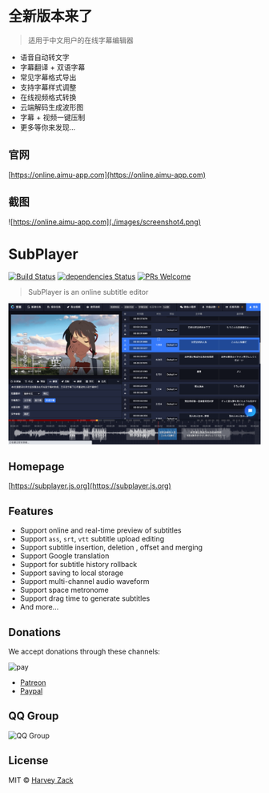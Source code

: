 # 全新版本来了

> 适用于中文用户的在线字幕编辑器

-   语音自动转文字
-   字幕翻译 + 双语字幕
-   常见字幕格式导出
-   支持字幕样式调整
-   在线视频格式转换
-   云端解码生成波形图
-   字幕 + 视频一键压制
-   更多等你来发现...

## 官网

[https://online.aimu-app.com](https://online.aimu-app.com)

## 截图

![https://online.aimu-app.com](./images/screenshot4.png)

# SubPlayer

[![Build Status](https://www.travis-ci.org/zhw2590582/SubPlayer.svg?branch=master)](https://www.travis-ci.org/zhw2590582/SubPlayer)
[![dependencies Status](https://david-dm.org/zhw2590582/subplayer/status.svg)](https://david-dm.org/zhw2590582/subplayer)
[![PRs Welcome](https://img.shields.io/badge/PRs-welcome-brightgreen.svg)](http://makeapullrequest.com)

> SubPlayer is an online subtitle editor

![Screenshot](./images/screenshot2.png)

## Homepage

[https://subplayer.js.org](https://subplayer.js.org)

## Features

-   Support online and real-time preview of subtitles
-   Support `ass`, `srt`, `vtt` subtitle upload editing
-   Support subtitle insertion, deletion , offset and merging
-   Support Google translation
-   Support for subtitle history rollback
-   Support saving to local storage
-   Support multi-channel audio waveform
-   Support space metronome
-   Support drag time to generate subtitles
-   And more...

## Donations

We accept donations through these channels:

![pay](./images/pay.png)

-   [Patreon](https://www.patreon.com/artplayer)
-   [Paypal](https://www.paypal.me/harveyzack)

## QQ Group

![QQ Group](./images/qqgroup.png)

## License

MIT © [Harvey Zack](https://sleepy.im/)
